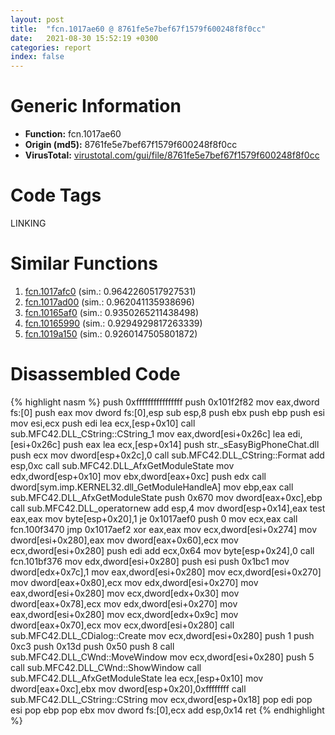 ```yaml
---
layout: post
title:  "fcn.1017ae60 @ 8761fe5e7bef67f1579f600248f8f0cc"
date:   2021-08-30 15:52:19 +0300
categories: report
index: false
---
```


# Generic Information
- **Function:** fcn.1017ae60
- **Origin (md5):** 8761fe5e7bef67f1579f600248f8f0cc
- **VirusTotal:** [virustotal.com/gui/file/8761fe5e7bef67f1579f600248f8f0cc][virustotal_ref]

# Code Tags
<span class="tag" id="LINKING">LINKING</span>


# Similar Functions

1. [fcn.1017afc0][similar_1_ref] (sim.: 0.9642260517927531)
2. [fcn.1017ad00][similar_2_ref] (sim.: 0.962041135938696)
3. [fcn.10165af0][similar_3_ref] (sim.: 0.9350265211438498)
4. [fcn.10165990][similar_4_ref] (sim.: 0.9294929817263339)
5. [fcn.1019a150][similar_5_ref] (sim.: 0.9260147505801872)


# Disassembled Code

{% highlight nasm %}
push 0xffffffffffffffff
push 0x101f2f82
mov eax,dword fs:[0]
push eax
mov dword fs:[0],esp
sub esp,8
push ebx
push ebp
push esi
mov esi,ecx
push edi
lea ecx,[esp+0x10]
call sub.MFC42.DLL_CString::CString_1
mov eax,dword[esi+0x26c]
lea edi,[esi+0x26c]
push eax
lea ecx,[esp+0x14]
push str._sEasyBigPhoneChat.dll
push ecx
mov dword[esp+0x2c],0
call sub.MFC42.DLL_CString::Format
add esp,0xc
call sub.MFC42.DLL_AfxGetModuleState
mov edx,dword[esp+0x10]
mov ebx,dword[eax+0xc]
push edx
call dword[sym.imp.KERNEL32.dll_GetModuleHandleA]
mov ebp,eax
call sub.MFC42.DLL_AfxGetModuleState
push 0x670
mov dword[eax+0xc],ebp
call sub.MFC42.DLL_operatornew
add esp,4
mov dword[esp+0x14],eax
test eax,eax
mov byte[esp+0x20],1
je 0x1017aef0
push 0
mov ecx,eax
call fcn.100f3470
jmp 0x1017aef2
xor eax,eax
mov ecx,dword[esi+0x274]
mov dword[esi+0x280],eax
mov dword[eax+0x60],ecx
mov ecx,dword[esi+0x280]
push edi
add ecx,0x64
mov byte[esp+0x24],0
call fcn.101bf376
mov edx,dword[esi+0x280]
push esi
push 0x1bc1
mov dword[edx+0x7c],1
mov eax,dword[esi+0x280]
mov ecx,dword[esi+0x270]
mov dword[eax+0x80],ecx
mov edx,dword[esi+0x270]
mov eax,dword[esi+0x280]
mov ecx,dword[edx+0x30]
mov dword[eax+0x78],ecx
mov edx,dword[esi+0x270]
mov eax,dword[esi+0x280]
mov ecx,dword[edx+0x9c]
mov dword[eax+0x70],ecx
mov ecx,dword[esi+0x280]
call sub.MFC42.DLL_CDialog::Create
mov ecx,dword[esi+0x280]
push 1
push 0xc3
push 0x13d
push 0x50
push 8
call sub.MFC42.DLL_CWnd::MoveWindow
mov ecx,dword[esi+0x280]
push 5
call sub.MFC42.DLL_CWnd::ShowWindow
call sub.MFC42.DLL_AfxGetModuleState
lea ecx,[esp+0x10]
mov dword[eax+0xc],ebx
mov dword[esp+0x20],0xffffffff
call sub.MFC42.DLL_CString::CString
mov ecx,dword[esp+0x18]
pop edi
pop esi
pop ebp
pop ebx
mov dword fs:[0],ecx
add esp,0x14
ret 
{% endhighlight %}


[similar_1_ref]: /report/fcn.1017afc0@8761fe5e7bef67f1579f600248f8f0cc
[similar_2_ref]: /report/fcn.1017ad00@8761fe5e7bef67f1579f600248f8f0cc
[similar_3_ref]: /report/fcn.10165af0@8761fe5e7bef67f1579f600248f8f0cc
[similar_4_ref]: /report/fcn.10165990@8761fe5e7bef67f1579f600248f8f0cc
[similar_5_ref]: /report/fcn.1019a150@8761fe5e7bef67f1579f600248f8f0cc
[virustotal_ref]: https://www.virustotal.com/gui/file/8761fe5e7bef67f1579f600248f8f0cc